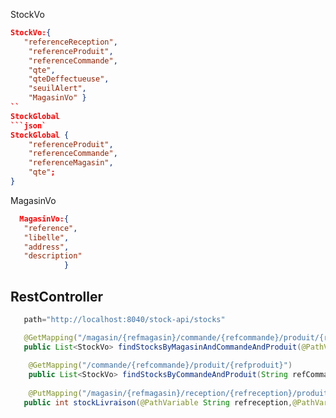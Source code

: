 StockVo
```json
StockVo:{
   "referenceReception",
    "referenceProduit",
    "referenceCommande",
    "qte",
    "qteDeffectueuse",
    "seuilAlert",
    "MagasinVo" }
``
StockGlobal
```json`
StockGlobal {
    "referenceProduit",
    "referenceCommande",
    "referenceMagasin",
    "qte";
}
```
MagasinVo
```json
  MagasinVo:{
   "reference",
   "libelle",
   "address",
   "description"
            }
```
## RestController 
```java
   path="http://localhost:8040/stock-api/stocks"

   @GetMapping("/magasin/{refmagasin}/commande/{refcommande}/produit/{refproduit}")
   public List<StockVo> findStocksByMagasinAndCommandeAndProduit(@PathVariable("refmagasin") String refMagasin,@PathVariable("refcommande") String refCommande,@PathVariable("refproduit") String refProduit);
    
    @GetMapping("/commande/{refcommande}/produit/{refproduit}")
    public List<StockVo> findStocksByCommandeAndProduit(String refCommande, String refProduit);
    
    @PutMapping("/magasin/{refmagasin}/reception/{refreception}/produit/{refproduit}/qtelivre/{qtelivre}")
   public int stockLivraison(@PathVariable String refreception,@PathVariable String refmagasin,@PathVariable String refproduit,@PathVariable Integer qtelivre);
```